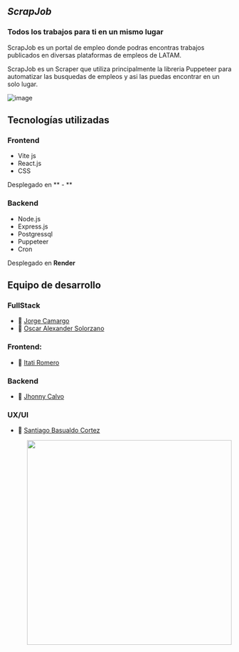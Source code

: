 ## *ScrapJob*
### Todos los trabajos para ti en un mismo lugar

ScrapJob es un portal de empleo donde podras encontras trabajos publicados en diversas plataformas de empleos de LATAM.

ScrapJob es un Scraper que utiliza principalmente la libreria Puppeteer para automatizar las busquedas de empleos y asi las puedas encontrar en un solo lugar.

![image](https://user-images.githubusercontent.com/59629654/206558192-19822e56-6d50-416a-a221-46f813e6082a.png)

## Tecnologías utilizadas

### Frontend

- Vite js
- React.js 
- CSS

Desplegado en ** - **

### Backend

- Node.js
- Express.js
- Postgressql
- Puppeteer
- Cron 

Desplegado en **Render**

## Equipo de desarrollo

### FullStack
- :strawberry: [Jorge Camargo](https://github.com/KuraiRantan)
- :strawberry: [Oscar Alexander Solorzano](https://github.com/OscarSolorzano)

### Frontend:
- :cherries: [Itati Romero](https://github.com/itati3911)

### Backend
- :grapes: [Jhonny Calvo](https://github.com/Bluejhonny)

### UX/UI
- :apple: [Santiago Basualdo Cortez](https://www.behance.net/santiagouxui)

<img src="https://user-images.githubusercontent.com/59629654/206560605-7247ada0-31e0-4bbc-bf86-80f340c49782.png" width="460" align="right" />

